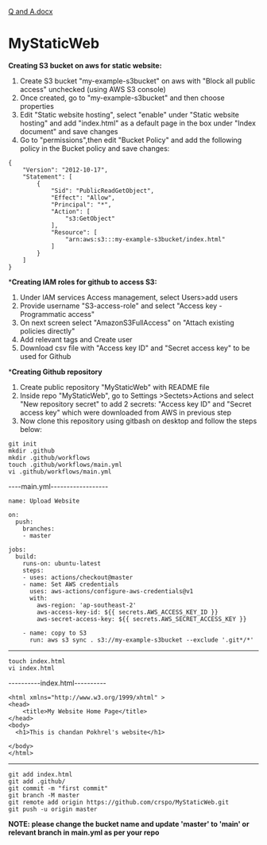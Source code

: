 [Q and A.docx](https://github.com/crspo/MyStaticWeb/files/8803185/Q.and.A.docx)
# MyStaticWeb
**Creating S3 bucket on aws for static website:**
1. Create S3 bucket "my-example-s3bucket" on aws with "Block all public access" unchecked (using AWS S3 console)
2. Once created, go to "my-example-s3bucket" and then choose properties
3. Edit "Static website hosting", select "enable" under "Static website hosting" and add "index.html" as a default page in the box under "Index document"  and save changes
4. Go to "permissions",then edit "Bucket Policy" and add the following policy in the Bucket policy and save changes:
```
{
    "Version": "2012-10-17",
    "Statement": [
        {
            "Sid": "PublicReadGetObject",
            "Effect": "Allow",
            "Principal": "*",
            "Action": [
                "s3:GetObject"
            ],
            "Resource": [
                "arn:aws:s3:::my-example-s3bucket/index.html"
            ]
        }
    ]
}
```
***Creating IAM roles for github to access S3:**
1. Under IAM services Access management, select Users>add users
2. Provide username "S3-access-role" and select "Access key - Programmatic access"
3. On next screen select "AmazonS3FullAccess" on "Attach existing policies directly"
4. Add relevant tags and Create user
5.  Download csv file with "Access key ID" and "Secret access key" to be used for Github


***Creating Github repository**
1. Create public repository "MyStaticWeb" with README file
2. Inside repo "MyStaticWeb", go to Settings >Sectets>Actions  and select "New repository secret" to add 2 secrets: "Access key ID" and "Secret access key" which were downloaded from AWS in previous step
3. Now clone this repository using gitbash on desktop and follow the steps below:
```
git init
mkdir .github
mkdir .github/workflows
touch .github/workflows/main.yml
vi .github/workflows/main.yml
```
----main.yml------------------
```
name: Upload Website

on:
  push:
    branches:
    - master

jobs:
  build:
    runs-on: ubuntu-latest
    steps:
    - uses: actions/checkout@master
    - name: Set AWS credentials
      uses: aws-actions/configure-aws-credentials@v1
      with:
        aws-region: 'ap-southeast-2'
        aws-access-key-id: ${{ secrets.AWS_ACCESS_KEY_ID }}
        aws-secret-access-key: ${{ secrets.AWS_SECRET_ACCESS_KEY }}

    - name: copy to S3
      run: aws s3 sync . s3://my-example-s3bucket --exclude '.git*/*'
```
---------------------------------
```
touch index.html
vi index.html
```
----------index.html----------
```
<html xmlns="http://www.w3.org/1999/xhtml" >
<head>
    <title>My Website Home Page</title>
</head>
<body>
  <h1>This is chandan Pokhrel's website</h1>

</body>
</html>
```
--------------------------------
```
git add index.html
git add .github/
git commit -m "first commit"
git branch -M master
git remote add origin https://github.com/crspo/MyStaticWeb.git
git push -u origin master
```
**NOTE: please change the bucket name and update 'master' to 'main' or relevant branch in main.yml as per your repo**
